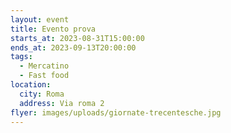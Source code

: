 ```yaml
---
layout: event
title: Evento prova
starts_at: 2023-08-31T15:00:00
ends_at: 2023-09-13T20:00:00
tags:
  - Mercatino
  - Fast food
location:
  city: Roma
  address: Via roma 2
flyer: images/uploads/giornate-trecentesche.jpg
---
```

